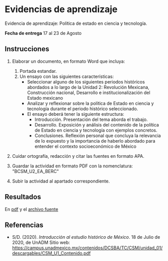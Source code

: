 # Evidencias de aprendizaje

Evidencia de aprendizaje: Política de estado en ciencia y tecnología.

__Fecha de entrega__ 17 al 23 de Agosto

## Instrucciones

1. Elaborar un documento, en formato Word que incluya:

	1. Portada estandar.
	2. Un ensayo con las siguientes características:
		- Seleccionar alguno de los siguientes periodos históricos abordados a lo largo de la Unidad 2: Revolución Mexicana, Construcción nacional, Desarrollo e institucionalización del Estado mexicano
		- Analizar y reflexionar sobre la política de Estado en ciencia y tecnología durante el periodo histórico seleccionado.
		- El ensayo deberá tener la siguiente estructura:
			- Introducción. Presentación del tema aborda el trabajo.
			- Desarrollo. Exposición y análisis del contenido de la política de Estado en ciencia y tecnología con ejemplos concretos.
			- Conclusiones. Reflexión personal que concluya la relevancia de lo expuesto y la importancia de haberlo abordado para entender el contexto socioeconómico de México

2. Cuidar ortografía, redacción y citar las fuentes en formato APA.

3. Guardar la actividad en formato PDF con la nomenclatura: "BCSM_U2_EA_BERC" 

4. Subir la actividad al apartado correspondiente.

## Resultados

En [pdf](./BCSM_U2_EA_BERC.pdf) y el [archivo fuente](./BCSM_U2_EA_BERC.tex)


## Referencias

- S/D. (2020). _Introducción al estudio histórico de México_. 18 de Julio de 2020, de UnADM Sitio web: https://campus.unadmexico.mx/contenidos/DCSBA/TC/CSM/unidad_01/descargables/CSM_U1_Contenido.pdf
